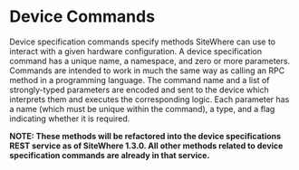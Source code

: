 Device Commands
===============
Device specification commands specify methods SiteWhere can use to interact with 
a given hardware configuration. A device specification command has a unique name, 
a namespace, and zero or more parameters. Commands are intended to work in much 
the same way as calling an RPC method in a programming language. The command 
name and a list of strongly-typed parameters are encoded and sent to the device 
which interprets them and executes the corresponding logic. Each parameter has a name (which 
must be unique within the command), a type, and a flag indicating whether it is required.

**NOTE: These methods will be refactored into the device specifications REST service
as of SiteWhere 1.3.0. All other methods related to device specification commands are
already in that service.**

